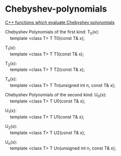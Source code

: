 Chebyshev-polynomials
=====================

<a href="https://www.storage-b.com/math-numerical-analysis/27">C++ functions which evaluate Chebyshev polynomials</a>


Chebyshev Polynomials of the first kind:
T<sub>0</sub>(x):<br />
&nbsp;&nbsp;&nbsp;&nbsp;template &lt;class T&gt; T T0(const T& x);

T<sub>1</sub>(x):<br />
&nbsp;&nbsp;&nbsp;&nbsp;template &lt;class T&gt; T T1(const T& x);

T<sub>2</sub>(x):<br />
&nbsp;&nbsp;&nbsp;&nbsp;template &lt;class T&gt; T T2(const T& x);

T<sub>n</sub>(x):<br />
&nbsp;&nbsp;&nbsp;&nbsp;template &lt;class T&gt; T Tn(unsigned int n, const T& x);

Chebyshev Polynomials of the second kind:
U<sub>0</sub>(x):<br />
&nbsp;&nbsp;&nbsp;&nbsp;template &lt;class T&gt; T U0(const T& x);

U<sub>1</sub>(x):<br />
&nbsp;&nbsp;&nbsp;&nbsp;template &lt;class T&gt; T U1(const T& x);

U<sub>2</sub>(x):<br />
&nbsp;&nbsp;&nbsp;&nbsp;template &lt;class T&gt; T U2(const T& x);

U<sub>n</sub>(x):<br />
&nbsp;&nbsp;&nbsp;&nbsp;template &lt;class T&gt; T Un(unsigned int n, const T& x); 
